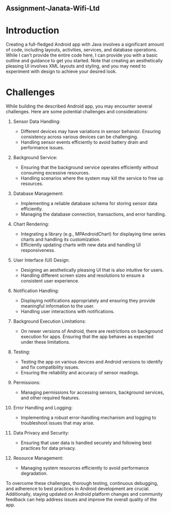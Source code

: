 ## Assignment-Janata-Wifi-Ltd
# Introduction
Creating a full-fledged Android app with Java involves a significant amount of code, including layouts, activities, services, and database operations. While I can't provide the entire code here, I can provide you with a basic outline and guidance to get you started. Note that creating an aesthetically pleasing UI involves XML layouts and styling, and you may need to experiment with design to achieve your desired look.
# Challenges
While building the described Android app, you may encounter several challenges. Here are some potential challenges and considerations:

1. Sensor Data Handling:
   - Different devices may have variations in sensor behavior. Ensuring consistency across various devices can be challenging.
   - Handling sensor events efficiently to avoid battery drain and performance issues.

2. Background Service:
   - Ensuring that the background service operates efficiently without consuming excessive resources.
   - Handling scenarios where the system may kill the service to free up resources.

3. Database Management:
   - Implementing a reliable database schema for storing sensor data efficiently.
   - Managing the database connection, transactions, and error handling.

4. Chart Rendering:
   - Integrating a library (e.g., MPAndroidChart) for displaying time series charts and handling its customization.
   - Efficiently updating charts with new data and handling UI responsiveness.

5. User Interface (UI) Design:
   - Designing an aesthetically pleasing UI that is also intuitive for users.
   - Handling different screen sizes and resolutions to ensure a consistent user experience.

6. Notification Handling:
   - Displaying notifications appropriately and ensuring they provide meaningful information to the user.
   - Handling user interactions with notifications.

7. Background Execution Limitations:
   - On newer versions of Android, there are restrictions on background execution for apps. Ensuring that the app behaves as expected under these limitations.

8. Testing:
   - Testing the app on various devices and Android versions to identify and fix compatibility issues.
   - Ensuring the reliability and accuracy of sensor readings.

9. Permissions:
   - Managing permissions for accessing sensors, background services, and other required features.

10. Error Handling and Logging:
    - Implementing a robust error-handling mechanism and logging to troubleshoot issues that may arise.

11. Data Privacy and Security:
    - Ensuring that user data is handled securely and following best practices for data privacy.

12. Resource Management:
    - Managing system resources efficiently to avoid performance degradation.

To overcome these challenges, thorough testing, continuous debugging, and adherence to best practices in Android development are crucial. Additionally, staying updated on Android platform changes and community feedback can help address issues and improve the overall quality of the app.
